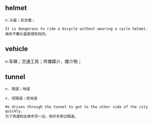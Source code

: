 ## helmet
```
n.头盔；安全帽；

It is dangerous to ride a bicycle without wearing a cycle helmet.
骑车不戴头盔是很危险的。
```

## vehicle
n.车辆；交通工具；传播媒介，媒介物；

## tunnel
```
n. 隧道；地道

v. 挖隧道；挖地道

He drives through the tunnel to get to the other side of the city quickly.
为了快速到达城市另一边，他开车穿过隧道。
```